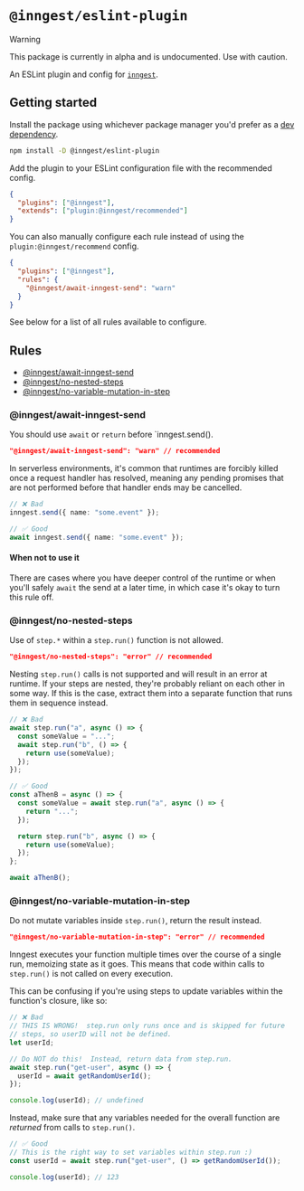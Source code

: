# `@inngest/eslint-plugin`

> [!WARNING]
> This package is currently in alpha and is undocumented. Use with caution.

An ESLint plugin and config for [`inngest`](/packages/inngest/).

## Getting started

Install the package using whichever package manager you'd prefer as a [dev dependency](https://docs.npmjs.com/cli/v10/configuring-npm/package-json#devdependencies).

```sh
npm install -D @inngest/eslint-plugin
```

Add the plugin to your ESLint configuration file with the recommended config.

```json
{
  "plugins": ["@inngest"],
  "extends": ["plugin:@inngest/recommended"]
}
```

You can also manually configure each rule instead of using the `plugin:@inngest/recommend` config.

```json
{
  "plugins": ["@inngest"],
  "rules": {
    "@inngest/await-inngest-send": "warn"
  }
}
```

See below for a list of all rules available to configure.

## Rules

- [@inngest/await-inngest-send](#inngestawait-inngest-send)
- [@inngest/no-nested-steps](#inngestno-nested-steps)
- [@inngest/no-variable-mutation-in-step](#inngestno-variable-mutation-in-step)

### @inngest/await-inngest-send

You should use `await` or `return` before `inngest.send().

```json
"@inngest/await-inngest-send": "warn" // recommended
```

In serverless environments, it's common that runtimes are forcibly killed once a request handler has resolved, meaning any pending promises that are not performed before that handler ends may be cancelled.

```ts
// ❌ Bad
inngest.send({ name: "some.event" });
```
```ts
// ✅ Good
await inngest.send({ name: "some.event" });
```

#### When not to use it

There are cases where you have deeper control of the runtime or when you'll safely `await` the send at a later time, in which case it's okay to turn this rule off.

### @inngest/no-nested-steps

Use of `step.*` within a `step.run()` function is not allowed.

```json
"@inngest/no-nested-steps": "error" // recommended
```

Nesting `step.run()` calls is not supported and will result in an error at runtime. If your steps are nested, they're probably reliant on each other in some way. If this is the case, extract them into a separate function that runs them in sequence instead.

```ts
// ❌ Bad
await step.run("a", async () => {
  const someValue = "...";
  await step.run("b", () => {
    return use(someValue);
  });
});
```
```ts
// ✅ Good
const aThenB = async () => {
  const someValue = await step.run("a", async () => {
    return "...";
  });

  return step.run("b", async () => {
    return use(someValue);
  });
};

await aThenB();
```

### @inngest/no-variable-mutation-in-step

Do not mutate variables inside `step.run()`, return the result instead.

```json
"@inngest/no-variable-mutation-in-step": "error" // recommended
```

Inngest executes your function multiple times over the course of a single run, memoizing state as it goes. This means that code within calls to `step.run()` is not called on every execution.

This can be confusing if you're using steps to update variables within the function's closure, like so:

```ts
// ❌ Bad
// THIS IS WRONG!  step.run only runs once and is skipped for future
// steps, so userID will not be defined.
let userId;

// Do NOT do this!  Instead, return data from step.run.
await step.run("get-user", async () => {
  userId = await getRandomUserId();
});

console.log(userId); // undefined
```

Instead, make sure that any variables needed for the overall function are _returned_ from calls to `step.run()`.

```ts
// ✅ Good
// This is the right way to set variables within step.run :)
const userId = await step.run("get-user", () => getRandomUserId());

console.log(userId); // 123
```
